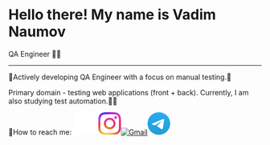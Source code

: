 # Hello there! My name is Vadim Naumov
QA Engineer 👨‍💻

---

🫸Actively developing QA Engineer with a focus on manual testing.🫷

Primary domain - testing web applications (front + back). Currently, I am also studying test automation.🦾🤖


📧How to reach me: <a href="https://github.com/naumov94" target="_blank"><img src="images/github-mark-white.png" alt="GitHub" width="45" height="45"></a> <a href="https://www.instagram.com/naumov94_" target="_blank">
  <img src="images/Instagram_Glyph_Gradient.png" alt="Instagram" width="45" height="45"><a href="mailto:chester.kms@gmail.com" target="_blank"><img src="https://www.gstatic.com/images/branding/product/2x/gmail_48dp.png" alt="Gmail" width="55" height="55"></a><a href="https://t.me/Naumov94USA" target="_blank"><img src="images/Logo.png" alt="Telegram" width="45" height="45">
</a>